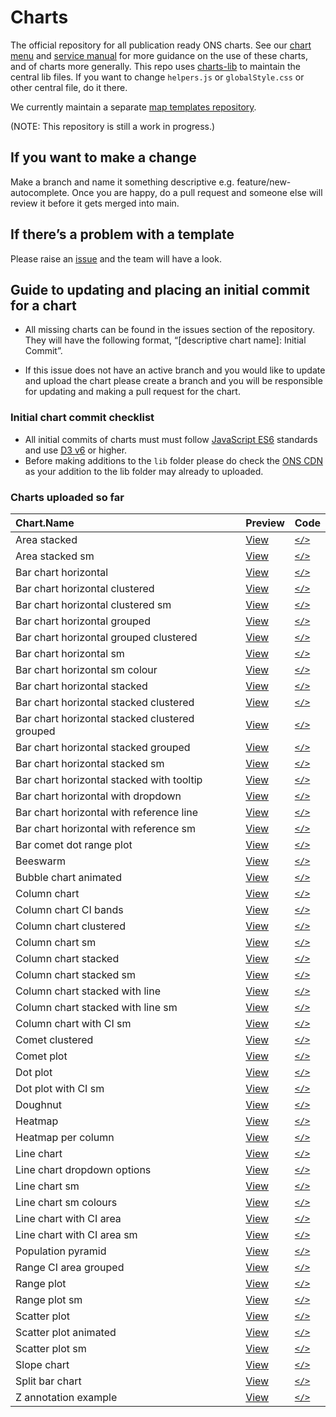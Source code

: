 <!-- README.md is auto-generated from README.Rmd. Do not edit directly. -->

# Charts

The official repository for all publication ready ONS charts. See our
[chart menu](https://onsvisual.github.io/Charts/chart-menu/) and
[service manual](https://service-manual.ons.gov.uk/data-visualisation)
for more guidance on the use of these charts, and of charts more
generally. This repo uses
[charts-lib](https://github.com/ONSvisual/charts-lib/) to maintain the
central lib files. If you want to change `helpers.js` or
`globalStyle.css` or other central file, do it there.

We currently maintain a separate [map templates
repository](https://github.com/ONSvisual/maptemplates).

(NOTE: This repository is still a work in progress.)

## If you want to make a change

Make a branch and name it something descriptive
e.g. feature/new-autocomplete. Once you are happy, do a pull request and
someone else will review it before it gets merged into main.

## If there’s a problem with a template

Please raise an [issue](https://github.com/ONSvisual/Charts/issues) and
the team will have a look.

## Guide to updating and placing an initial commit for a chart

-   All missing charts can be found in the issues section of the
    repository. They will have the following format, “\[descriptive
    chart name\]: Initial Commit”.

-   If this issue does not have an active branch and you would like to
    update and upload the chart please create a branch and you will be
    responsible for updating and making a pull request for the chart.

### Initial chart commit checklist

-   All initial commits of charts must must follow [JavaScript
    ES6](https://www.w3schools.com/js/js_es6.asp) standards and use [D3
    v6](https://observablehq.com/@d3/d3v6-migration-guide) or higher.
-   Before making additions to the `lib` folder please do check the [ONS
    CDN](https://github.com/ONSdigital/cdn.ons.gov.uk-vendor) as your
    addition to the lib folder may already to uploaded.

### Charts uploaded so far

| Chart.Name                                     | Preview                                                                                    | Code                                                                                                   |
|:-----------------------------------------------------|:---------|:-------|
| Area stacked                                   | [View](https://onsvisual.github.io/Charts/area-stacked/)                                   | [`</>`](https://github.com/ONSvisual/Charts/tree/main/area-stacked/)                                   |
| Area stacked sm                                | [View](https://onsvisual.github.io/Charts/area-stacked-sm/)                                | [`</>`](https://github.com/ONSvisual/Charts/tree/main/area-stacked-sm/)                                |
| Bar chart horizontal                           | [View](https://onsvisual.github.io/Charts/bar-chart-horizontal/)                           | [`</>`](https://github.com/ONSvisual/Charts/tree/main/bar-chart-horizontal/)                           |
| Bar chart horizontal clustered                 | [View](https://onsvisual.github.io/Charts/bar-chart-horizontal-clustered/)                 | [`</>`](https://github.com/ONSvisual/Charts/tree/main/bar-chart-horizontal-clustered/)                 |
| Bar chart horizontal clustered sm              | [View](https://onsvisual.github.io/Charts/bar-chart-horizontal-clustered-sm/)              | [`</>`](https://github.com/ONSvisual/Charts/tree/main/bar-chart-horizontal-clustered-sm/)              |
| Bar chart horizontal grouped                   | [View](https://onsvisual.github.io/Charts/bar-chart-horizontal-grouped/)                   | [`</>`](https://github.com/ONSvisual/Charts/tree/main/bar-chart-horizontal-grouped/)                   |
| Bar chart horizontal grouped clustered         | [View](https://onsvisual.github.io/Charts/bar-chart-horizontal-grouped-clustered/)         | [`</>`](https://github.com/ONSvisual/Charts/tree/main/bar-chart-horizontal-grouped-clustered/)         |
| Bar chart horizontal sm                        | [View](https://onsvisual.github.io/Charts/bar-chart-horizontal-sm/)                        | [`</>`](https://github.com/ONSvisual/Charts/tree/main/bar-chart-horizontal-sm/)                        |
| Bar chart horizontal sm colour                 | [View](https://onsvisual.github.io/Charts/bar-chart-horizontal-sm-colour/)                 | [`</>`](https://github.com/ONSvisual/Charts/tree/main/bar-chart-horizontal-sm-colour/)                 |
| Bar chart horizontal stacked                   | [View](https://onsvisual.github.io/Charts/bar-chart-horizontal-stacked/)                   | [`</>`](https://github.com/ONSvisual/Charts/tree/main/bar-chart-horizontal-stacked/)                   |
| Bar chart horizontal stacked clustered         | [View](https://onsvisual.github.io/Charts/bar-chart-horizontal-stacked-clustered/)         | [`</>`](https://github.com/ONSvisual/Charts/tree/main/bar-chart-horizontal-stacked-clustered/)         |
| Bar chart horizontal stacked clustered grouped | [View](https://onsvisual.github.io/Charts/bar-chart-horizontal-stacked-clustered-grouped/) | [`</>`](https://github.com/ONSvisual/Charts/tree/main/bar-chart-horizontal-stacked-clustered-grouped/) |
| Bar chart horizontal stacked grouped           | [View](https://onsvisual.github.io/Charts/bar-chart-horizontal-stacked-grouped/)           | [`</>`](https://github.com/ONSvisual/Charts/tree/main/bar-chart-horizontal-stacked-grouped/)           |
| Bar chart horizontal stacked sm                | [View](https://onsvisual.github.io/Charts/bar-chart-horizontal-stacked-sm/)                | [`</>`](https://github.com/ONSvisual/Charts/tree/main/bar-chart-horizontal-stacked-sm/)                |
| Bar chart horizontal stacked with tooltip      | [View](https://onsvisual.github.io/Charts/bar-chart-horizontal-stacked-with-tooltip/)      | [`</>`](https://github.com/ONSvisual/Charts/tree/main/bar-chart-horizontal-stacked-with-tooltip/)      |
| Bar chart horizontal with dropdown             | [View](https://onsvisual.github.io/Charts/bar-chart-horizontal-with-dropdown/)             | [`</>`](https://github.com/ONSvisual/Charts/tree/main/bar-chart-horizontal-with-dropdown/)             |
| Bar chart horizontal with reference line       | [View](https://onsvisual.github.io/Charts/bar-chart-horizontal-with-reference-line/)       | [`</>`](https://github.com/ONSvisual/Charts/tree/main/bar-chart-horizontal-with-reference-line/)       |
| Bar chart horizontal with reference sm         | [View](https://onsvisual.github.io/Charts/bar-chart-horizontal-with-reference-sm/)         | [`</>`](https://github.com/ONSvisual/Charts/tree/main/bar-chart-horizontal-with-reference-sm/)         |
| Bar comet dot range plot                       | [View](https://onsvisual.github.io/Charts/bar-comet-dot-range-plot/)                       | [`</>`](https://github.com/ONSvisual/Charts/tree/main/bar-comet-dot-range-plot/)                       |
| Beeswarm                                       | [View](https://onsvisual.github.io/Charts/beeswarm/)                                       | [`</>`](https://github.com/ONSvisual/Charts/tree/main/beeswarm/)                                       |
| Bubble chart animated                          | [View](https://onsvisual.github.io/Charts/bubble-chart-animated/)                          | [`</>`](https://github.com/ONSvisual/Charts/tree/main/bubble-chart-animated/)                          |
| Column chart                                   | [View](https://onsvisual.github.io/Charts/column-chart/)                                   | [`</>`](https://github.com/ONSvisual/Charts/tree/main/column-chart/)                                   |
| Column chart CI bands                          | [View](https://onsvisual.github.io/Charts/column-chart-ci-bands/)                          | [`</>`](https://github.com/ONSvisual/Charts/tree/main/column-chart-ci-bands/)                          |
| Column chart clustered                         | [View](https://onsvisual.github.io/Charts/column-chart-clustered/)                         | [`</>`](https://github.com/ONSvisual/Charts/tree/main/column-chart-clustered/)                         |
| Column chart sm                                | [View](https://onsvisual.github.io/Charts/column-chart-sm/)                                | [`</>`](https://github.com/ONSvisual/Charts/tree/main/column-chart-sm/)                                |
| Column chart stacked                           | [View](https://onsvisual.github.io/Charts/column-chart-stacked/)                           | [`</>`](https://github.com/ONSvisual/Charts/tree/main/column-chart-stacked/)                           |
| Column chart stacked sm                        | [View](https://onsvisual.github.io/Charts/column-chart-stacked-sm/)                        | [`</>`](https://github.com/ONSvisual/Charts/tree/main/column-chart-stacked-sm/)                        |
| Column chart stacked with line                 | [View](https://onsvisual.github.io/Charts/column-chart-stacked-with-line/)                 | [`</>`](https://github.com/ONSvisual/Charts/tree/main/column-chart-stacked-with-line/)                 |
| Column chart stacked with line sm              | [View](https://onsvisual.github.io/Charts/column-chart-stacked-with-line-sm/)              | [`</>`](https://github.com/ONSvisual/Charts/tree/main/column-chart-stacked-with-line-sm/)              |
| Column chart with CI sm                        | [View](https://onsvisual.github.io/Charts/column-chart-with-ci-sm/)                        | [`</>`](https://github.com/ONSvisual/Charts/tree/main/column-chart-with-ci-sm/)                        |
| Comet clustered                                | [View](https://onsvisual.github.io/Charts/comet-clustered/)                                | [`</>`](https://github.com/ONSvisual/Charts/tree/main/comet-clustered/)                                |
| Comet plot                                     | [View](https://onsvisual.github.io/Charts/comet-plot/)                                     | [`</>`](https://github.com/ONSvisual/Charts/tree/main/comet-plot/)                                     |
| Dot plot                                       | [View](https://onsvisual.github.io/Charts/dot-plot/)                                       | [`</>`](https://github.com/ONSvisual/Charts/tree/main/dot-plot/)                                       |
| Dot plot with CI sm                            | [View](https://onsvisual.github.io/Charts/dot-plot-with-ci-sm/)                            | [`</>`](https://github.com/ONSvisual/Charts/tree/main/dot-plot-with-ci-sm/)                            |
| Doughnut                                       | [View](https://onsvisual.github.io/Charts/doughnut/)                                       | [`</>`](https://github.com/ONSvisual/Charts/tree/main/doughnut/)                                       |
| Heatmap                                        | [View](https://onsvisual.github.io/Charts/heatmap/)                                        | [`</>`](https://github.com/ONSvisual/Charts/tree/main/heatmap/)                                        |
| Heatmap per column                             | [View](https://onsvisual.github.io/Charts/heatmap-per-column/)                             | [`</>`](https://github.com/ONSvisual/Charts/tree/main/heatmap-per-column/)                             |
| Line chart                                     | [View](https://onsvisual.github.io/Charts/line-chart/)                                     | [`</>`](https://github.com/ONSvisual/Charts/tree/main/line-chart/)                                     |
| Line chart dropdown options                    | [View](https://onsvisual.github.io/Charts/line-chart-dropdown-options/)                    | [`</>`](https://github.com/ONSvisual/Charts/tree/main/line-chart-dropdown-options/)                    |
| Line chart sm                                  | [View](https://onsvisual.github.io/Charts/line-chart-sm/)                                  | [`</>`](https://github.com/ONSvisual/Charts/tree/main/line-chart-sm/)                                  |
| Line chart sm colours                          | [View](https://onsvisual.github.io/Charts/line-chart-sm-colours/)                          | [`</>`](https://github.com/ONSvisual/Charts/tree/main/line-chart-sm-colours/)                          |
| Line chart with CI area                        | [View](https://onsvisual.github.io/Charts/line-chart-with-ci-area/)                        | [`</>`](https://github.com/ONSvisual/Charts/tree/main/line-chart-with-ci-area/)                        |
| Line chart with CI area sm                     | [View](https://onsvisual.github.io/Charts/line-chart-with-ci-area-sm/)                     | [`</>`](https://github.com/ONSvisual/Charts/tree/main/line-chart-with-ci-area-sm/)                     |
| Population pyramid                             | [View](https://onsvisual.github.io/Charts/population-pyramid/)                             | [`</>`](https://github.com/ONSvisual/Charts/tree/main/population-pyramid/)                             |
| Range CI area grouped                          | [View](https://onsvisual.github.io/Charts/range-ci-area-grouped/)                          | [`</>`](https://github.com/ONSvisual/Charts/tree/main/range-ci-area-grouped/)                          |
| Range plot                                     | [View](https://onsvisual.github.io/Charts/range-plot/)                                     | [`</>`](https://github.com/ONSvisual/Charts/tree/main/range-plot/)                                     |
| Range plot sm                                  | [View](https://onsvisual.github.io/Charts/range-plot-sm/)                                  | [`</>`](https://github.com/ONSvisual/Charts/tree/main/range-plot-sm/)                                  |
| Scatter plot                                   | [View](https://onsvisual.github.io/Charts/scatter-plot/)                                   | [`</>`](https://github.com/ONSvisual/Charts/tree/main/scatter-plot/)                                   |
| Scatter plot animated                          | [View](https://onsvisual.github.io/Charts/scatter-plot-animated/)                          | [`</>`](https://github.com/ONSvisual/Charts/tree/main/scatter-plot-animated/)                          |
| Scatter plot sm                                | [View](https://onsvisual.github.io/Charts/scatter-plot-sm/)                                | [`</>`](https://github.com/ONSvisual/Charts/tree/main/scatter-plot-sm/)                                |
| Slope chart                                    | [View](https://onsvisual.github.io/Charts/slope-chart/)                                    | [`</>`](https://github.com/ONSvisual/Charts/tree/main/slope-chart/)                                    |
| Split bar chart                                | [View](https://onsvisual.github.io/Charts/split-bar-chart/)                                | [`</>`](https://github.com/ONSvisual/Charts/tree/main/split-bar-chart/)                                |
| Z annotation example                           | [View](https://onsvisual.github.io/Charts/z-annotation-example/)                           | [`</>`](https://github.com/ONSvisual/Charts/tree/main/z-annotation-example/)                           |
